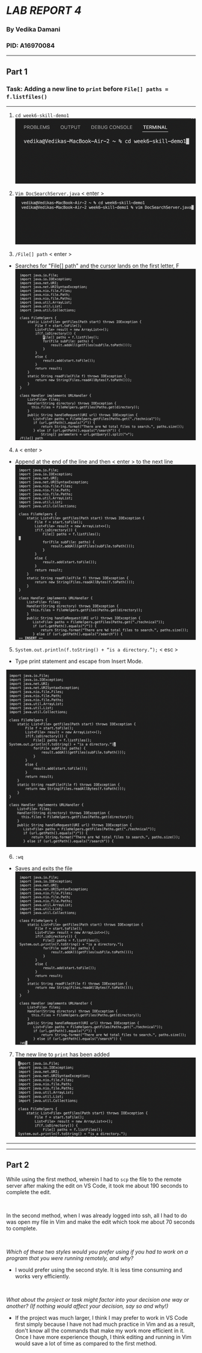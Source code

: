 # _**LAB REPORT 4**_
### By Vedika Damani 
### PID: A16970084
---

## **Part 1**

### **Task:** Adding a new line to `print` before `File[] paths = f.listfiles()`
____

1. `cd week6-skill-demo1`
![CD into directory](ss1.png)

2. `Vim DocSearchServer.java` < enter >
![Vim](ss2.png)

3. `/File[] path` < enter > 
- Searches for "File[] path" and the cursor lands on the first letter, F
![Search](ss3.png)

4. `A` < enter >
- Append at the end of the line and then < enter > to the next line
![A](ss6.png)

5. `System.out.println(f.toString() + “is a directory.”);` < esc > 
- Type print statement and escape from Insert Mode.

![SOP](SS7.png)

6. `:wq`
- Saves and exits the file
![save and exit](ss8.png)

7. The new line to `print` has been added
![final](ss9.png)

_____
______

## **Part 2**

While using the first method, wherein I had to `scp` the file to the remote server after making the edit on VS Code, it took me about 190 seconds to complete the edit.

<br />

In the second method, when I was already logged into ssh, all I had to do was open my file in Vim and make the edit which took me about 70 seconds to complete.

<br />

*Which of these two styles would you prefer using if you had to work on a program that you were running remotely, and why?*
- I would prefer using the second style. It is less time consuming and works very efficiently.

<br />

*What about the project or task might factor into your decision one way or another? (If nothing would affect your decision, say so and why!)*
- If the project was much larger, I think I may prefer to work in VS Code first simply because I have not had much practice in Vim and as a result, don't know all the commands that make my work more efficient in it. Once I have more experience though, I think editing and running in Vim would save a lot of time as compared to the first method. 










